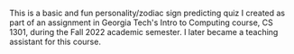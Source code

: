 This is a basic and fun personality/zodiac sign predicting quiz I created as part of an assignment in Georgia Tech's Intro to Computing course, CS 1301, during the Fall 2022 academic semester. I later became a teaching assistant for this course.
